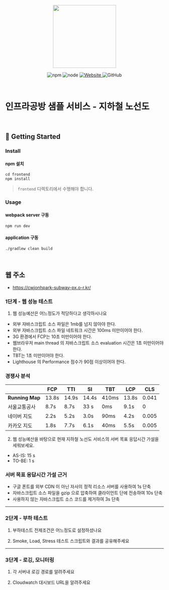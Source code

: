 <p align="center">
    <img width="200px;" src="https://raw.githubusercontent.com/woowacourse/atdd-subway-admin-frontend/master/images/main_logo.png"/>
</p>
<p align="center">
  <img alt="npm" src="https://img.shields.io/badge/npm-%3E%3D%205.5.0-blue">
  <img alt="node" src="https://img.shields.io/badge/node-%3E%3D%209.3.0-blue">
  <a href="https://edu.nextstep.camp/c/R89PYi5H" alt="nextstep atdd">
    <img alt="Website" src="https://img.shields.io/website?url=https%3A%2F%2Fedu.nextstep.camp%2Fc%2FR89PYi5H">
  </a>
  <img alt="GitHub" src="https://img.shields.io/github/license/next-step/atdd-subway-service">
</p>

<br>

# 인프라공방 샘플 서비스 - 지하철 노선도

<br>

## 🚀 Getting Started

### Install
#### npm 설치
```
cd frontend
npm install
```
> `frontend` 디렉토리에서 수행해야 합니다.

### Usage
#### webpack server 구동
```
npm run dev
```
#### application 구동
```
./gradlew clean build
```
<br>

## 웹 주소
- https://cwjonhpark-subway-px.o-r.kr/

### 1단계 - 웹 성능 테스트
1. 웹 성능예산은 어느정도가 적당하다고 생각하시나요

- 외부 자바스크립트 소스 파일은 1mb를 넘지 않아야 한다.
- 외부 자바스크립트 소스 파일 네트워크 시간은 100ms 미만이어야 한다.
- 3G 환경에서 FCP는 10초 미만이어야 한다.
- 웹브라우저 main thread 의 자바스크립트 소스 evaluation 시간은 1초 미만이어야 한다.
- TBT는 1초 미만이어야 한다.
- Lighthouse 의 Performance 점수가 90점 이상이어야 한다.

### 경쟁사 분석

|                 | FCP   | TTI   | SI    | TBT   | LCP   | CLS   |
|-----------------|-------|-------|-------|-------|-------|-------|
| **Running Map** | 13.8s | 14.9s | 14.4s | 410ms | 13.8s | 0.041 |
| 서울교통공사          | 8.7s  | 8.7s  | 33 s  | 0ms   | 9.1s  | 0     |
| 네이버 지도          | 2.2s  | 5.2s  | 3.0s  | 90ms  | 4.2s  | 0.005 |
| 카카오 지도          | 1.8s  | 7.7s  | 6.1s  | 40ms  | 5.5s  | 0.005 |


2. 웹 성능예산을 바탕으로 현재 지하철 노선도 서비스의 서버 목표 응답시간 가설을 세워보세요. 
- AS-IS: 15 s
- TO-BE: 1 s

### 서버 목표 응답시간 가설 근거
- 구글 폰트를 외부 CDN 이 아닌 자사의 정적 리소스 서버를 사용하여 1s 단축
- 자바스크립트 소스 파일을 gzip 으로 압축하여 클라이언트 단에 전송하여 10s 단축
- 사용하지 않는 자바스크립트 소스 코드를 제거하여 3s 단축
---

### 2단계 - 부하 테스트 
1. 부하테스트 전제조건은 어느정도로 설정하셨나요

2. Smoke, Load, Stress 테스트 스크립트와 결과를 공유해주세요

---

### 3단계 - 로깅, 모니터링
1. 각 서버내 로깅 경로를 알려주세요

2. Cloudwatch 대시보드 URL을 알려주세요
